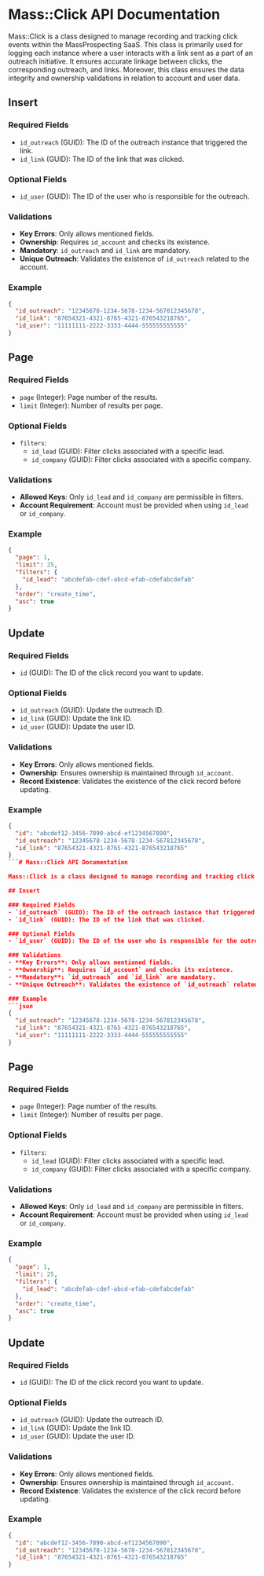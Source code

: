 # Mass::Click API Documentation

Mass::Click is a class designed to manage recording and tracking click events within the MassProspecting SaaS. This class is primarily used for logging each instance where a user interacts with a link sent as a part of an outreach initiative. It ensures accurate linkage between clicks, the corresponding outreach, and links. Moreover, this class ensures the data integrity and ownership validations in relation to account and user data.

## Insert

### Required Fields
- `id_outreach` (GUID): The ID of the outreach instance that triggered the link.
- `id_link` (GUID): The ID of the link that was clicked.

### Optional Fields
- `id_user` (GUID): The ID of the user who is responsible for the outreach.

### Validations
- **Key Errors**: Only allows mentioned fields.
- **Ownership**: Requires `id_account` and checks its existence.
- **Mandatory**: `id_outreach` and `id_link` are mandatory.
- **Unique Outreach**: Validates the existence of `id_outreach` related to the account.

### Example
```json
{
  "id_outreach": "12345678-1234-5678-1234-567812345678",
  "id_link": "87654321-4321-8765-4321-876543218765",
  "id_user": "11111111-2222-3333-4444-555555555555"
}
```

## Page

### Required Fields
- `page` (Integer): Page number of the results.
- `limit` (Integer): Number of results per page.

### Optional Fields
- `filters`: 
  - `id_lead` (GUID): Filter clicks associated with a specific lead.
  - `id_company` (GUID): Filter clicks associated with a specific company.

### Validations
- **Allowed Keys**: Only `id_lead` and `id_company` are permissible in filters.
- **Account Requirement**: Account must be provided when using `id_lead` or `id_company`.

### Example
```json
{
  "page": 1,
  "limit": 25,
  "filters": {
    "id_lead": "abcdefab-cdef-abcd-efab-cdefabcdefab"
  },
  "order": "create_time",
  "asc": true
}
```

## Update

### Required Fields
- `id` (GUID): The ID of the click record you want to update.

### Optional Fields
- `id_outreach` (GUID): Update the outreach ID.
- `id_link` (GUID): Update the link ID.
- `id_user` (GUID): Update the user ID.

### Validations
- **Key Errors**: Only allows mentioned fields.
- **Ownership**: Ensures ownership is maintained through `id_account`.
- **Record Existence**: Validates the existence of the click record before updating.

### Example
```json
{
  "id": "abcdef12-3456-7890-abcd-ef1234567890",
  "id_outreach": "12345678-1234-5678-1234-567812345678",
  "id_link": "87654321-4321-8765-4321-876543218765"
}
```# Mass::Click API Documentation

Mass::Click is a class designed to manage recording and tracking click events within the MassProspecting SaaS. This class is primarily used for logging each instance where a user interacts with a link sent as a part of an outreach initiative. It ensures accurate linkage between clicks, the corresponding outreach, and links. Moreover, this class ensures the data integrity and ownership validations in relation to account and user data.

## Insert

### Required Fields
- `id_outreach` (GUID): The ID of the outreach instance that triggered the link.
- `id_link` (GUID): The ID of the link that was clicked.

### Optional Fields
- `id_user` (GUID): The ID of the user who is responsible for the outreach.

### Validations
- **Key Errors**: Only allows mentioned fields.
- **Ownership**: Requires `id_account` and checks its existence.
- **Mandatory**: `id_outreach` and `id_link` are mandatory.
- **Unique Outreach**: Validates the existence of `id_outreach` related to the account.

### Example
```json
{
  "id_outreach": "12345678-1234-5678-1234-567812345678",
  "id_link": "87654321-4321-8765-4321-876543218765",
  "id_user": "11111111-2222-3333-4444-555555555555"
}
```

## Page

### Required Fields
- `page` (Integer): Page number of the results.
- `limit` (Integer): Number of results per page.

### Optional Fields
- `filters`: 
  - `id_lead` (GUID): Filter clicks associated with a specific lead.
  - `id_company` (GUID): Filter clicks associated with a specific company.

### Validations
- **Allowed Keys**: Only `id_lead` and `id_company` are permissible in filters.
- **Account Requirement**: Account must be provided when using `id_lead` or `id_company`.

### Example
```json
{
  "page": 1,
  "limit": 25,
  "filters": {
    "id_lead": "abcdefab-cdef-abcd-efab-cdefabcdefab"
  },
  "order": "create_time",
  "asc": true
}
```

## Update

### Required Fields
- `id` (GUID): The ID of the click record you want to update.

### Optional Fields
- `id_outreach` (GUID): Update the outreach ID.
- `id_link` (GUID): Update the link ID.
- `id_user` (GUID): Update the user ID.

### Validations
- **Key Errors**: Only allows mentioned fields.
- **Ownership**: Ensures ownership is maintained through `id_account`.
- **Record Existence**: Validates the existence of the click record before updating.

### Example
```json
{
  "id": "abcdef12-3456-7890-abcd-ef1234567890",
  "id_outreach": "12345678-1234-5678-1234-567812345678",
  "id_link": "87654321-4321-8765-4321-876543218765"
}
```